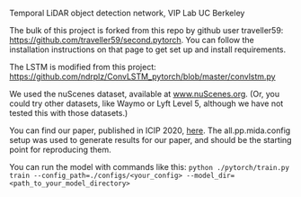 Temporal LiDAR object detection network, VIP Lab UC Berkeley

The bulk of this project is forked from this repo by github user traveller59: https://github.com/traveller59/second.pytorch. 
You can follow the installation instructions on that page to get set up and install requirements. 

The LSTM is modified from this project: https://github.com/ndrplz/ConvLSTM_pytorch/blob/master/convlstm.py

We used the nuScenes dataset, available at www.nuScenes.org. (Or, you could try other datasets, like Waymo or Lyft Level 5, although we have not tested this with those datasets.)

You can find our paper, published in ICIP 2020, [here](http://www-video.eecs.berkeley.edu/papers/mccrae/ICIP_Extended_Results_9_23_Revision.pdf).
The all.pp.mida.config setup was used to generate results for our paper, and should be the starting point for reproducing them.

You can run the model with commands like this:
`python ./pytorch/train.py train --config_path=./configs/<your_config> --model_dir=<path_to_your_model_directory>`
